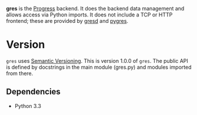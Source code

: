 **gres** is the [Progress][] backend. It does the backend data management and allows access via Python imports. It does not include a TCP or HTTP frontend; these are provided by [gresd][] and [pygres][].

Version
=======

`gres` uses [Semantic Versioning][]. This is version 1.0.0 of `gres`. The public API is defined by docstrings in the main module (gres.py) and modules imported from there.

Dependencies
------------

*   Python 3.3

[Progress]: http://fenhl.net/gres/ (Fenhl: Progress)
[Semantic Versioning]: http://semver.org/ (Semantic Versioning)
[gresd]: https://github.com/fidera/gresd (github: fidera: gresd)
[pygres]: https://github.com/fidera/pygres (github: fidera: pygres)
